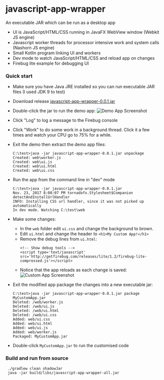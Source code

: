 # javascript-app-wrapper

An executable JAR which can be run as a desktop app
- UI is JavaScript/HTML/CSS running in JavaFX WebView window (Webkit JS engine)
- Javascript worker threads for processor intensive work and system calls (Nashorn JS engine)
- Small Kotlin program linking UI and workers
- Dev mode to watch JavaScript/HTML/CSS and reload app on changes
- Firebug lite example for debugging UI

### Quick start

- Make sure you have Java JRE installed so you can run executable JAR files (I used JDK 9 to test)
- Download release [javascript-app-wrapper-0.0.1.jar](https://github.com/sgdan/javascript-app-wrapper/releases/download/v0.0.1/javascript-app-wrapper-0.0.1.jar)
- Double-click the jar to run the demo app:
    ![Demo App Screenshot](https://raw.githubusercontent.com/sgdan/javascript-app-wrapper/docs/images/demo.png "Demo App")
- Click "Log" to log a message to the Firebug console
- Click "Work" to do some work in a background thread. Click it a few times and watch your CPU go to 75% for a while.
- Exit the demo then extract the demo app files:
    ```
    C:\test>java -jar javascript-app-wrapper-0.0.1.jar unpackage
    Created: web\worker.js
    Created: web\ui.js
    Created: web\ui.html
    Created: web\ui.css
    ```
- Run the app from the command line in "dev" mode
    ```
    C:\test>java -jar javascript-app-wrapper-0.0.1.jar
    Nov. 23, 2017 8:08:07 PM tornadofx.Stylesheet$Companion detectAndInstallUrlHandler
    INFO: Installing CSS url handler, since it was not picked up automatically
    In dev mode. Watching C:\test\web
    ```
- Make some changes:
  - In the `web` folder edit `ui.css` and change the background to brown.
  - Edit `ui.html` and change the header to `<h1>My Custom App!</h1>`
  - Remove the debug lines from `ui.html`:
    ```
    <!-- Show debug tools -->
    <script type='text/javascript' src='http://getfirebug.com/releases/lite/1.2/firebug-lite-compressed.js'></script>
    ```
  - Notice that the app reloads as each change is saved:
    ![Custom App Screenshot](https://raw.githubusercontent.com/sgdan/javascript-app-wrapper/docs/images/modified.png "Custom App")

- Exit the modified app package the changes into a new executable jar:
    ```
    C:\test>java -jar javascript-app-wrapper-0.0.1.jar package MyCustomApp.jar
    Deleted: /web/worker.js
    Deleted: /web/ui.js
    Deleted: /web/ui.html
    Deleted: /web/ui.css
    Added: web/ui.css
    Added: web/ui.html
    Added: web/ui.js
    Added: web/worker.js
    Packaged: MyCustomApp.jar
    ```
- Double-click `MyCustomApp.jar` to run the customised code
  
  
### Build and run from source
```
 ./gradlew clean shadowJar
 java -jar build/libs/javascript-app-wrapper-all.jar
```
